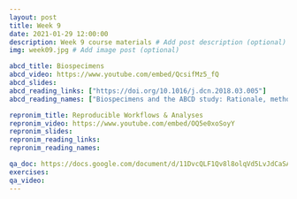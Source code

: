 ```yaml
---
layout: post
title: Week 9
date: 2021-01-29 12:00:00
description: Week 9 course materials # Add post description (optional)
img: week09.jpg # Add image post (optional)

abcd_title: Biospecimens
abcd_video: https://www.youtube.com/embed/QcsifMz5_fQ
abcd_slides:
abcd_reading_links: ["https://doi.org/10.1016/j.dcn.2018.03.005"]
abcd_reading_names: ["Biospecimens and the ABCD study: Rationale, methods of collection, measurement and early data"]

repronim_title: Reproducible Workflows & Analyses
repronim_video: https://www.youtube.com/embed/OQ5e0xoSoyY
repronim_slides:
repronim_reading_links:
repronim_reading_names:

qa_doc: https://docs.google.com/document/d/11DvcQLF1Qv8l8olqVd5LvJdCaSAQzntCU5a4RCIpvXw/edit?usp=sharing
exercises:
qa_video:
---
```

